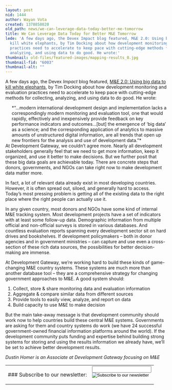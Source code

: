 ```yaml
---
layout: post
nid: 1444
author: Wayan Vota
created: 1378858020
old_path: news/we-can-leverage-data-today-better-me-tomorrow
title: We Can Leverage Data Today for Better M&E Tomorrow
lede: 'A few days ago, the Devex Impact blog featured, M&E 2.0: Using big data to
  kill white elephants, by Tim Docking about how development monitoring and evaluation
  practices need to accelerate to keep pace with cutting-edge methods for collecting,
  analyzing, and using data to do good. He wrote:'
thumbnail: old-files/featured-images/mapping-results_0.jpg
thumbnail-fid: "6003"
thumbnail-alt: ""
---
```


A few days ago, the Devex *Impact* blog featured, [M&E 2.0: Using big data to kill white elephants](https://www.devex.com/en/news/m-e-2-0-using-big-data-to-kill-white-elephants/81737), by Tim Docking about how development monitoring and evaluation practices need to accelerate to keep pace with cutting-edge methods for collecting, analyzing, and using data to do good. He wrote:

<div style="margin-left:20px;">*“...modern international development design and implementation lacks a correspondingly modern monitoring and evaluation tool, one that would rapidly, effectively and inexpensively provide feedback on key performance indicators and outcomes...[but] the emergence of ‘big data’ as a science; and the corresponding application of analytics to massive amounts of unstructured digital information, are all trends that open up new frontiers for the analysis and use of development data.”*</div>At Development Gateway, we couldn’t agree more. Nearly all development stakeholders generally feel that we need to get more information, keep it organized, and use it better to make decisions. But we further posit that these big data goals are achievable today. There are concrete steps that donors, governments, and NGOs can take right now to make development data matter more.

In fact, a lot of relevant data already exist in most developing countries. However, it is often spread out, siloed, and generally hard to access. Today’s most pressing problem is getting all of the existing data to the right place where the right people can actually use it.

In any given country, most donors and NGOs have some kind of internal M&E tracking system. Most development projects have a set of indicators with at least some follow-up data. Demographic information from multiple official and non-official surveys is stored in various databases. And countless evaluation reports spanning every development sector sit on hard drives and bookshelves. If development policymakers – both in donor agencies and in government ministries – can capture and use even a cross-section of these rich data sources, the possibilities for better decision-making are immense.

At Development Gateway, we’re working hard to build these kinds of game-changing M&E country systems. These systems are much more than another database tool – they are a comprehensive strategy for changing government approaches to M&E. A good system should:

1. Collect, store & share monitoring data and evaluation information
2. Aggregate & compare similar data from different sources
3. Provide tools to easily view, analyze, and report on data
4. Build capacity to use M&E to make decision

But the main take-away message is that development community should work now to help countries build these central M&E systems. Governments are asking for them and country systems do work (we have 24 successful government-owned financial information platforms around the world). If the development community puts funding and expertise behind building strong systems for storing and using the results information we already have, we’ll be set to achieve better development results.

*Dustin Homer is an Associate at Development Gateway focusing on M&E*

<table><tr><td>### Subscribe to our newsletter:

</td><td><form action="http://developmentgateway.us6.list-manage.com/subscribe/post?u=741012580677f9fb0b79d2b9e&id=29e60e3e20" class="footer-subscribe-form inline-form" method="post" name="mc-embedded-subscribe-form"><div><div class="form-item input-wrapper"><input class="form-text" maxlength="128" name="EMAIL" title="email@example.com" type="email"></input></div><div class="form-item submit-wrapper"><input class="form-submit" name="subscribe" src="/sites/all/themes/corporate/images/short-submit.png" title="Subscribe to our newsletter" type="image" value=""></input></div></div></form></td></tr></table>
